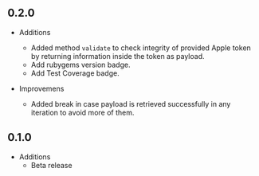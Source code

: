 ## 0.2.0

* Additions
  * Added method `validate` to check integrity of provided Apple token by returning information inside the token as payload.
  * Add rubygems version badge.
  * Add Test Coverage badge.

* Improvemens
  * Added break in case payload is retrieved successfully in any iteration to avoid more of them.

## 0.1.0

* Additions
  * Beta release